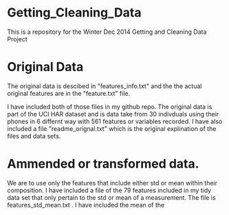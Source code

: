 Getting_Cleaning_Data
=====================

This is a repository for the Winter Dec 2014 Getting and Cleaning Data Project

Original Data 
======================
The original data is descibed in "features_info.txt" and the the actual original features are in the "feature.txt" file.

I have included both of those files in my github repo. The original data is part of the UCI HAR dataset and is data take from 30 indivduals using their phones in 6 differnt way with 561 features or variables recorded. I have also included a file "readme_orignal.txt" which is the original explination of the files and data sets.


Ammended or transformed data.
==============================
We are to use only the features that include either std or mean within their composition. I have included a file of the 79 features included in my tidy data set that only pertain to the std or mean of a measurement. The file is features_std_mean.txt . I have included the mean of the  
